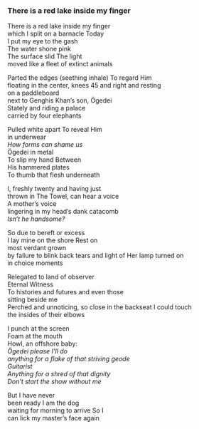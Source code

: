 ### There is a red lake inside my finger


There is a red lake inside my finger\
which I split on a barnacle Today\
I put my eye to the gash\
The water shone pink\
The surface slid The light\
moved like a fleet of extinct animals

Parted the edges (seething inhale) To regard Him\
floating in the center, knees 45 and right and resting\
on a paddleboard\
next to Genghis Khan’s son, Ögedei\
Stately and riding a palace\
carried by four elephants

Pulled white apart To reveal Him\
in underwear\
*How forms can shame us*\
Ögedei in metal\
To slip my hand Between\
His hammered plates\
To thumb that flesh underneath

I, freshly twenty and having just\
<span class='link' data-link='md/ralph.md'>thrown in The Towel,</span> can hear a voice\
A mother’s voice \
lingering in my head’s dank catacomb\
*Isn’t he handsome?*

So due to bereft or excess\
I lay mine on the shore Rest on\
most verdant grown\
by failure to blink back tears and light of Her lamp turned on\
in choice moments

Relegated to land of observer\
Eternal Witness\
To histories and futures and even those\
sitting beside me\
Perched and unnoticing, so close in the backseat I could touch\
the insides of their elbows

I punch at the screen\
Foam at the mouth\
Howl, an offshore baby:\
*Ögedei please I’ll do\
anything for a flake of that striving geode\
Guitarist\
Anything for a shred of that dignity*\
<span class='link' data-link='md/show.md'>*Don’t start the show without me*</span>

But I have never\
been ready I am the dog\
waiting for morning to arrive So I\
can lick my master’s face again
